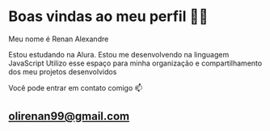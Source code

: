 # Boas vindas ao meu perfil 🤍🖤
Meu nome é Renan Alexandre

Estou estudando na Alura.
Estou me desenvolvendo na linguagem JavaScript
Utilizo esse espaço para minha organização e compartilhamento dos meu projetos desenvolvidos

Você pode entrar em contato comigo 📫
## olirenan99@gmail.com


